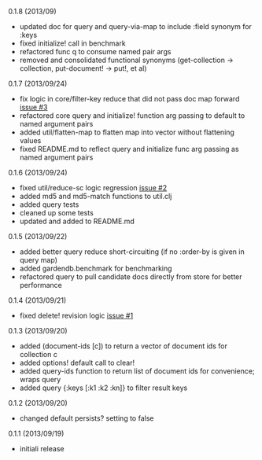 0.1.8 (2013/09)
- updated doc for query and query-via-map to include :field synonym for :keys
- fixed initialize! call in benchmark
- refactored func q to consume named pair args
- removed and consolidated functional synonyms (get-collection -> collection, put-document! -> put!, et al)

0.1.7 (2013/09/24)
- fix logic in core/filter-key reduce that did not pass doc map forward [issue #3](https://github.com/gardendb/gardendb/issues/3)
- refactored core query and initialize! function arg passing to default to named argument pairs
- added util/flatten-map to flatten map into vector without flattening values
- fixed README.md to reflect query and initialize func arg passing as named argument pairs

0.1.6 (2013/09/24)
- fixed util/reduce-sc logic regression [issue #2](https://github.com/gardendb/gardendb/issues/2)
- added md5 and md5-match functions to util.clj
- added query tests
- cleaned up some tests
- updated and added to README.md

0.1.5 (2013/09/22)
- added better query reduce short-circuiting (if no :order-by is given in query map)
- added gardendb.benchmark for benchmarking
- refactored query to pull candidate docs directly from store for better performance

0.1.4 (2013/09/21)
- fixed delete! revision logic [issue #1](https://github.com/gardendb/gardendb/issues/1)

0.1.3 (2013/09/20)
- added (document-ids [c]) to return a vector of document ids for collection c
- added options! default call to clear!
- added query-ids function to return list of document ids for convenience; wraps query
- added query {:keys [:k1 :k2 :kn]} to filter result keys

0.1.2 (2013/09/20)
- changed default persists? setting to false

0.1.1 (2013/09/19)
- initiali release


